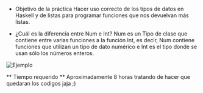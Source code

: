 * Objetivo de la práctica
Hacer uso correcto de los tipos de datos en Haskell y de listas
para programar funciones que nos devuelvan más listas.


* ¿Cuál es la diferencia entre Num e Int?
Num es un Tipo de clase que contiene entre varias funciones
a la función Int, es decir, Num contiene funciones que utilizan
un tipo de dato numérico e Int es el tipo donde se usan sólo
los números enteros.

![Ejemplo](<https://github.com/JafetFF/Estructuras-Discretas/issues/2>)

** Tiempo requerido **
Aproximadamente 8 horas tratando de hacer que quedaran los codigos jaja ;)




